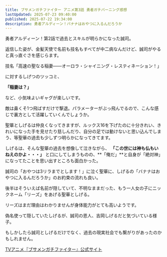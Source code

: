 ```yaml
---
title: ブサメンガチファイター アニメ第3話 勇者ガチバーニング感想
lastUpdated: 2025-07-23 09:40:00
published: 2025-07-22 19:34:00
description: 勇者アルディーン！バナナはおやつに入るんだろうか
---
```


勇者アルディーン！第2話で過去とスキルが明らかになった誠司。

返信した姿が、金髪天使で名前も技名もすべてが中二病なんだけど、誠司がやると真っ直ぐさを感じらます。

技名「高速の聖なる稲妻――オーロラ・シャイニング・レスティネーション！」

に対するしげつのツッコミ、

**「稲妻は？」**

など、小気味よいギャグが楽しいです。

敵は鼻くそ1つ飛ばすだけで撃退。パラメーターがぶっ飛んでるので、こんな感じで裏方として活躍していくんでしょうか。

聖華としげるは仲良くなってきますが、ルックス16を下げたのに十分きれい、きれいになった手を見せたり慈しんだり、自分の足では動けないと思い込んでしまう、等聖華の過去も少しずつ明らかになってきてます。

しげるは、そんな聖華の過去を想像して泣きながら、 **「この世には神も仏もいねえのかよ・・・」** と口にしてしまうものの、**「俺だ」**と自身が「絶対神」になってたことを思い出すところも面白かった。

誠司の「おやつは3リラまでとします！」に泣く聖華に、しげるの「バナナはおやつに入るんだろうか」のお約束の流れも良い。

後半はそういえば名前が隠していて、不明なままだった、もう一人女の子にニックネーム「リーズ」をあげる聖華としげる。

リーズはまだ理由はわかりませんが身体能力がとても高いようです。

偽名使って隠していたしげるが、誠司の恩人、吉岡しげるだと気づいている様子。

もしかしたら誠司としげるだけでなく、過去の現実社会でも繋がりがあったのかもしれません。

[TVアニメ『ブサメンガチファイター』公式サイト](https://busamen-gachi-fighter.com)
